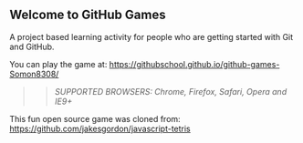 ## Welcome to GitHub Games

A project based learning activity for people who are getting started with Git and GitHub.

You can play the game at: https://githubschool.github.io/github-games-Somon8308/

>> _*SUPPORTED BROWSERS*: Chrome, Firefox, Safari, Opera and IE9+_

This fun open source game was cloned from: https://github.com/jakesgordon/javascript-tetris
